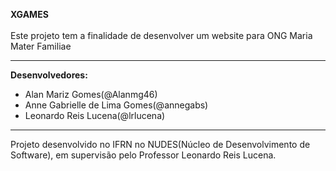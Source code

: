 **XGAMES**<br><br>
Este projeto tem a finalidade de desenvolver um website para ONG Maria Mater Familiae<hr>

**Desenvolvedores:**<br>
<ul>
  <li>Alan Mariz Gomes(@Alanmg46)</li>
  <li>Anne Gabrielle de Lima Gomes(@annegabs)</li>
  <li>Leonardo Reis Lucena(@lrlucena)</li>
</ul><hr>

Projeto desenvolvido no IFRN no NUDES(Núcleo de Desenvolvimento de Software), em supervisão pelo Professor Leonardo Reis Lucena.
